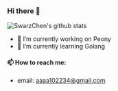 ### Hi there 👋

![SwarzChen's github stats](https://github-readme-stats.vercel.app/api?username=SwarzChen&count_private=true&theme=dracula)

- 🔭 I’m currently working on Peony
- 🌱 I’m currently learning Golang

#### 📫 How to reach me:

- email: aaaa102234@gmail.com

